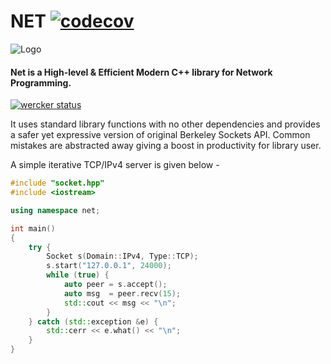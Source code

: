 # NET [![codecov](https://codecov.io/gh/c10k/net/branch/master/graph/badge.svg)](https://codecov.io/gh/c10k/net)

![Logo](https://cloud.githubusercontent.com/assets/7630575/23608808/1e1de904-0291-11e7-8c6a-003f7a29e59c.png)

#### Net is a High-level & Efficient Modern C++ library for Network Programming.

[![wercker status](https://app.wercker.com/status/945fa8542bfa8066980fc234e4e91aee/m/ "wercker status")](https://app.wercker.com/project/byKey/945fa8542bfa8066980fc234e4e91aee)

It uses standard library functions with no other dependencies and provides a safer yet expressive version of original Berkeley Sockets API. Common mistakes are abstracted away giving a boost in productivity for library user.

A simple iterative TCP/IPv4 server is given below -

```cpp
#include "socket.hpp"
#include <iostream>

using namespace net;

int main()
{
    try {
        Socket s(Domain::IPv4, Type::TCP);
        s.start("127.0.0.1", 24000);
        while (true) {
            auto peer = s.accept();
            auto msg  = peer.recv(15);
            std::cout << msg << "\n";
        }
    } catch (std::exception &e) {
        std::cerr << e.what() << "\n";
    }
}
```
